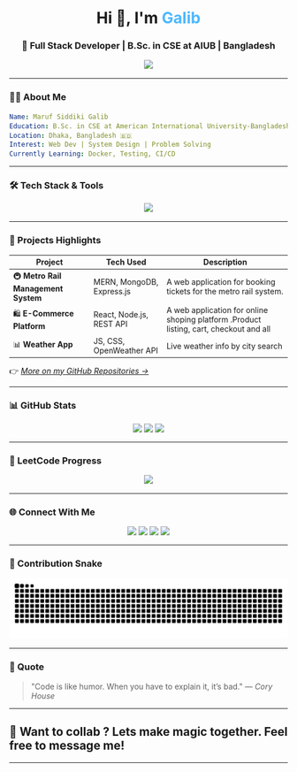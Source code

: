
<!-- Banner 
<img src="https://elegantthemes.com/blog/wp-content/uploads/2017/07/programming-languages-to-learn-for-wordpress-featured-image.png" width="100%" alt="Banner" />
-->
<!-- Heading -->
<h1 align="center">Hi 👋, I'm <span style="color:#4db8ff;">Galib</span></h1>
<h3 align="center">🚀 Full Stack Developer | B.Sc. in CSE at AIUB | Bangladesh</h3>

<p align="center">
  <img src="https://readme-typing-svg.herokuapp.com?font=Fira+Code&weight=500&size=22&duration=2000&pause=1000&color=00FFFF&center=true&vCenter=true&width=600&lines=Turning+ideas+into+code.;Building+cool+stuff+on+the+web.;Learning+%26+growing+every+day."/>
</p>

---

### 👨‍💻 About Me
```yaml
Name: Maruf Siddiki Galib
Education: B.Sc. in CSE at American International University-Bangladesh
Location: Dhaka, Bangladesh 🇧🇩
Interest: Web Dev | System Design | Problem Solving
Currently Learning: Docker, Testing, CI/CD
```

---

### 🛠️ Tech Stack & Tools

<div align="center">
  <img src="https://skillicons.dev/icons?i=react,nextjs,nodejs,mongodb,express,ts,js,html,css,tailwind,bootstrap,java,cpp,cs,dotnet,python,mysql" />
</div>

---

### 🚀 Projects Highlights

| Project | Tech Used | Description |
|--------|-----------|-------------|
| 🚇 **Metro Rail Management System** | MERN, MongoDB, Express.js | A web application for booking tickets for the metro rail system. |
| 🛍️ **E-Commerce Platform** | React, Node.js, REST API | A web application for online shoping platform .Product listing, cart, checkout and all |
| 📊 **Weather App** | JS, CSS, OpenWeather API | Live weather info by city search |

👉 *[More on my GitHub Repositories →](https://github.com/MarufSiddikiGalib?tab=repositories)*

---

### 📊 GitHub Stats

<div align="center">
  <img src="https://github-readme-stats.vercel.app/api?username=MarufSiddikiGalib&show_icons=true&theme=radical&hide_border=true" height="160" />
  <img src="https://streak-stats.demolab.com?user=MarufSiddikiGalib&theme=radical&hide_border=true" height="160" />
  <img src="https://github-readme-stats.vercel.app/api/top-langs/?username=MarufSiddikiGalib&layout=compact&theme=radical&hide_border=true" height="160" />
</div>

---

### 🧠 LeetCode Progress

<p align="center">
  <img src="https://leetcard.jacoblin.cool/marufsiddikigalib?font=Dancing_Script&ext=heatmap" height="200" />
</p>

---

### 🌐 Connect With Me

<p align="center">
  <a href="https://www.linkedin.com/in/maruf-siddiki-galib-7360092b5/"><img src="https://img.shields.io/badge/LinkedIn-blue?logo=linkedin&style=for-the-badge&logoColor=white" /></a>
  <a href="mailto:marufsiddikigalib@gmail.com"><img src="https://img.shields.io/badge/Gmail-red?logo=gmail&style=for-the-badge&logoColor=white" /></a>
  <a href="https://www.instagram.com/marufsiddikigalib/"><img src="https://img.shields.io/badge/Instagram-purple?logo=instagram&style=for-the-badge&logoColor=white" /></a>
  <a href="https://www.facebook.com/marufsiddiki.galib.5/"><img src="https://img.shields.io/badge/Facebook-1877F2?logo=facebook&style=for-the-badge&logoColor=white" /></a>
</p>

---

### 🐍 Contribution Snake

<p align="center">
  <img src="https://raw.githubusercontent.com/MarufSiddikiGalib/MarufSiddikiGalib/output/snake.svg" alt="Snake animation" />
</p>

---

### 📌 Quote

> "Code is like humor. When you have to explain it, it’s bad." — *Cory House*

---

## 💬 Want to collab ? Lets make magic together. Feel free to message me!

---





